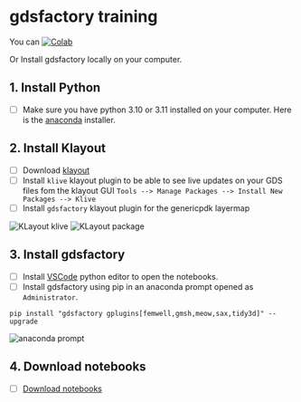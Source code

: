 # gdsfactory training

You can [![Colab](https://colab.research.google.com/assets/colab-badge.svg)](https://colab.research.google.com/github/gdsfactory/gdsfactory-photonics-training)

Or Install gdsfactory locally on your computer.

## 1. Install Python

- [ ] Make sure you have python 3.10 or 3.11 installed on your computer. Here is the [anaconda](https://www.anaconda.com/download/) installer.

## 2. Install Klayout

- [ ] Download [klayout](https://www.klayout.de/build.html)
- [ ] Install `klive` klayout plugin to be able to see live updates on your GDS files fom the klayout GUI `Tools --> Manage Packages --> Install New Packages --> Klive`
- [ ] Install `gdsfactory` klayout plugin for the genericpdk layermap

![KLayout klive](https://i.imgur.com/IZWH6U0.png)
![KLayout package](https://i.imgur.com/AkfcCms.png)

## 3. Install gdsfactory

- [ ] Install [VSCode](https://code.visualstudio.com/) python editor to open the notebooks.
- [ ] Install gdsfactory using pip in an anaconda prompt opened as `Administrator`.

```
pip install "gdsfactory gplugins[femwell,gmsh,meow,sax,tidy3d]" --upgrade
```
![anaconda prompt](https://i.imgur.com/eKk2bbs.png)

## 4. Download notebooks

- [ ] [Download notebooks](https://github.com/gdsfactory/vlcpic2023/archive/refs/heads/main.zip)

